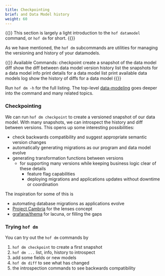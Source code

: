 ```yaml
---
title: Checkpointing
brief: and Data Model history
weight: 60
---
```


{{<lead>}}
This section is largely a light introduction to the `hof datamodel` command, or `hof dm` for short.
{{</lead>}}

As we have mentioned, the `hof dm` subcommands are utilities for managing the versioning and history of your datamodels.

{{<codeInner lang="sh">}}
Available Commands:
  checkpoint  create a snapshot of the data model
  diff        show the diff between data model version
  history     list the snapshots for a data model
  info        print details for a data model
  list        print available data models
  log         show the history of diffs for a data model
{{</codeInner>}}

Run `hof dm -h` for the full listing.
The top-level [data-modeling](/data-modeling) goes deeper into
the command and many related topics.

### Checkpointing

We can run `hof dm checkpoint` to create
a versioned snapshot of our data model.
With many snapshots, we can introspect
the history and diff between versions.
This opens up some interesting possibilities:

- check backwards compatibility and suggest appropriate semantic version changes
- automatically generating migrations as our program and data model evolve
- generating transformation functions between versions
    - for supporting many versions while keeping business logic clear of these details
		- feature flag capabilities
		- deploying migrations and applications updates without downtime or coordination

The inspiration for some of this is

- automating database migrations as applications evolve
- [Project Cambria](https://www.inkandswitch.com/cambria/) for the lenses concept
- [grafana/thema](https://github.com/grafana/thema) for lacuna, or filling the gaps


### Trying `hof dm`

You can try out the `hof dm` commands by

1. `hof dm checkpoint` to create a first snapshot
2. `hof dm ...` list, info, history to introspect
3. add some fields or new models
4. `hof dm diff` to see what has changed
5. the introspection commands to see backwards compatibility


